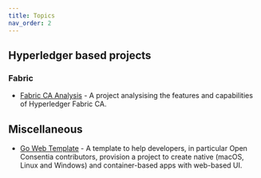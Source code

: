 ```yaml
---
title: Topics
nav_order: 2
---
```


## Hyperledger based projects

### Fabric

* [Fabric CA Analysis](https://openconsentia.github.io/fabric-ca-analysis/) - A project analysising the features and capabilities of Hyperledger Fabric CA.

## Miscellaneous

* [Go Web Template](https://github.com/openconsentia/go-web-template) - A template to help developers, in particular Open Consentia contributors, provision a project to create native (macOS, Linux and Windows) and container-based apps with web-based UI.